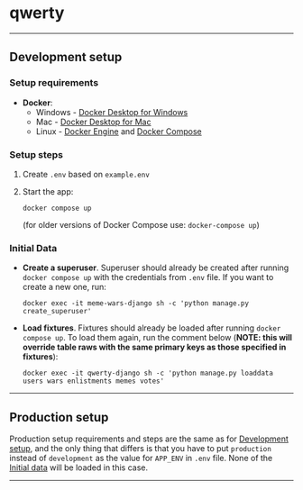 # qwerty

- - -

## Development setup

### Setup requirements

- **Docker**:
    - Windows - [Docker Desktop for Windows](https://docs.docker.com/docker-for-windows/install/)
    - Mac - [Docker Desktop for Mac](https://docs.docker.com/docker-for-mac/install/)
    - Linux - [Docker Engine](https://docs.docker.com/engine/install/#server)
      and [Docker Compose](https://docs.docker.com/compose/install/)

### Setup steps

1. Create `.env` based on `example.env`
2. Start the app:

   `docker compose up`

   (for older versions of Docker Compose use: `docker-compose up`)

### Initial Data

- **Create a superuser**. Superuser should already be created after running `docker compose up`
  with the credentials from `.env` file. If you want to create a new one, run:

  `docker exec -it meme-wars-django sh -c 'python manage.py create_superuser'`


- **Load fixtures**. Fixtures should already be loaded after running `docker compose up`.
  To load them again, run the comment below (**NOTE: this will override table raws with the same
  primary keys as those specified in fixtures**):

  `docker exec -it qwerty-django sh -c 'python manage.py loaddata users wars enlistments memes votes'`

- - -

## Production setup

Production setup requirements and steps are the same as for [Development setup](#development-setup), 
and the only thing that differs is that you have to put `production` instead of `development` as the 
value for `APP_ENV` in `.env` file. None of the [Initial data](#initial-data) will be loaded
in this case.

- - -
